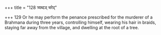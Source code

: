 +++
title = "128 त्र्यब्दञ् चरेद्"

+++
129	Or he may perform the penance prescribed for the murderer of a Brahmana during three years, controlling himself, wearing his hair in braids, staying far away from the village, and dwelling at the root of a tree.